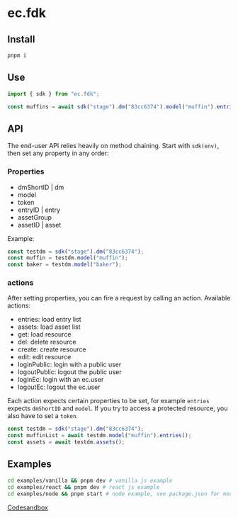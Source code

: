 # ec.fdk

## Install

```sh
pnpm i
```

## Use

```js
import { sdk } from "ec.fdk";

const muffins = await sdk("stage").dm("83cc6374").model("muffin").entries();
```

## API

The end-user API relies heavily on method chaining. Start with `sdk(env)`, then set any property in any order:

### Properties

- dmShortID | dm
- model
- token
- entryID | entry
- assetGroup
- assetID | asset

Example:

```js
const testdm = sdk("stage").dm("83cc6374");
const muffin = testdm.model("muffin");
const baker = testdm.model("baker");
```

### actions

After setting properties, you can fire a request by calling an action. Available actions:

- entries: load entry list
- assets: load asset list
- get: load resource
- del: delete resource
- create: create resource
- edit: edit resource
- loginPublic: login with a public user
- logoutPublic: logout the public user
- loginEc: login with an ec.user
- logoutEc: logout the ec.user

Each action expects certain properties to be set, for example `entries` expects `dmShortID` and `model`.
If you try to access a protected resource, you also have to set a `token`.

```js
const testdm = sdk("stage").dm("83cc6374");
const muffinList = await testdm.model("muffin").entries();
const assets = await testdm.assets();
```

## Examples

```sh
cd examples/vanilla && pnpm dev # vanilla js example
cd examples/react && pnpm dev # react js example
cd examples/node && pnpm start # node example, see package.json for more
```

[Codesandbox](https://codesandbox.io/s/ec-fdk-demo-lmzsl4?file=/src/index.mjs)
